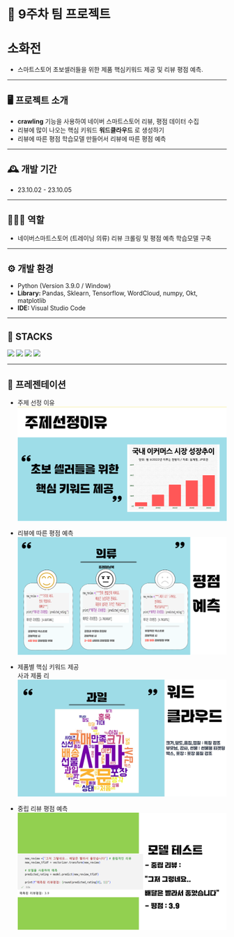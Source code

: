 # 🚩 9주차 팀 프로젝트
# **소화전**
- 스마트스토어 초보셀러들을 위한 제품 핵심키워드 제공 및 리뷰 평점 예측.

----------------------------------------------------------

## 🖥️ 프로젝트 소개
-  **crawling** 기능을 사용하여 네이버 스마트스토어 리뷰, 평점 데이터 수집
-  리뷰에 많이 나오는 핵심 키워드 **워드클라우드** 로 생성하기
-  리뷰에 따른 평점 학습모델 만들어서 리뷰에 따른 평점 예측
----------------------------------------------------------

## 🕰️ 개발 기간
* 23.10.02 - 23.10.05
----------------------------------------------------------

## 🧑‍🤝‍🧑 역할
 - 네이버스마트스토어 (트레이닝 의류) 리뷰 크롤링 및 평점 예측 학습모델 구축

----------------------------------------------------------

## ⚙️ 개발 환경
- Python (Version 3.9.0 / Window)
- <strong>Library: </strong> Pandas, Sklearn, Tensorflow, WordCloud, numpy, Okt, matplotlib
- <strong>IDE: </strong> Visual Studio Code

----------------------------------------------------------
## 📓 STACKS
 <img src="https://img.shields.io/badge/Python-3776AB?style=for-the-badge&logo=Python&logoColor=white"> <img src="https://img.shields.io/badge/Jupyter-F37626?style=for-the-badge&logo=Jupyter&logoColor=white"> <img src="https://img.shields.io/badge/Pandas-150458?style=for-the-badge&logo=Pandas&logoColor=white">
 <img src="https://img.shields.io/badge/tensorflow-FF6F00?style=for-the-badge&logo=TensorFlow&logoColor=white">

----------------------------------------------------------
## 📌 프레젠테이션
* 주제 선정 이유
![Alt text](../read_img/9week/9-1.png)

* 리뷰에 따른 평점 예측
![Alt text](../read_img/9week/9-2.png)

* 제품별  핵심 키워드 제공<br>
사과 제품 리<br>
![Alt text](../read_img/9week/9-3.jpg)

* 중립 리뷰 평점 예측
![Alt text](../read_img/9week/9-4.png)
